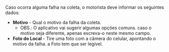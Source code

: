 Caso ocorra alguma falha na coleta, o motorista deve informar os seguintes dados:

 - **Motivo** - Qual o motivo da falha da coleta.
   - OBS.: O aplicativo vai sugerir algumas opções comuns. caso o motivo seja diferente, apenas escreva-o neste mesmo campo.
 - **Foto do Local** - Tire uma foto com a câmera do celular, apontando o motivo da falha. a Foto tem que ser legível.